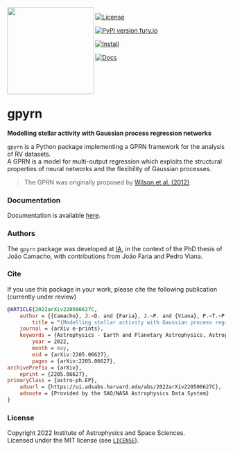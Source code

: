 <a href="https://iastro-pt.github.io/gpyrn/">
    <img align="left" width="200" height="200" src="https://i.imgur.com/8jqfpoz.png"> 
</a>

[![License](https://img.shields.io/badge/license-MIT-blue.svg)](https://github.com/iastro-pt/gpyrn/blob/master/LICENSE)

[![PyPI version fury.io](https://badge.fury.io/py/gpyrn.svg)](https://pypi.org/project/gpyrn/)

[![Install](https://github.com/iastro-pt/gpyrn/actions/workflows/install.yml/badge.svg)](https://github.com/iastro-pt/gpyrn/actions/workflows/install.yml)

[![Docs](https://github.com/iastro-pt/gpyrn/actions/workflows/docs.yml/badge.svg)](https://github.com/iastro-pt/gpyrn/actions/workflows/docs.yml)


<br>
<br>
<br>

# gpyrn


**Modelling stellar activity with Gaussian process regression networks**

`gpyrn` is a Python package implementing a GPRN framework for the analysis of RV
datasets.  
A GPRN is a model for multi-output regression which exploits the
structural properties of neural networks and the flexibility of Gaussian
processes.

> The GPRN was originally proposed by 
  [Wilson et al. (2012)](https://icml.cc/2012/papers/329.pdf).


### Documentation

Documentation is available [here](https://iastro-pt.github.io/gpyrn).

### Authors

The `gpyrn` package was developed at [IA](https://www.iastro.pt), in the context
of the PhD thesis of João Camacho, with contributions from João Faria and
Pedro Viana.

### Cite

If you use this package in your work, please cite the following publication
(currently under review)

```bibtex
@ARTICLE{2022arXiv220506627C,
    author = {{Camacho}, J.~D. and {Faria}, J.~P. and {Viana}, P.~T.~P.},
        title = "{Modelling stellar activity with Gaussian process regression networks}",
    journal = {arXiv e-prints},
    keywords = {Astrophysics - Earth and Planetary Astrophysics, Astrophysics - Solar and Stellar Astrophysics},
        year = 2022,
        month = may,
        eid = {arXiv:2205.06627},
        pages = {arXiv:2205.06627},
archivePrefix = {arXiv},
    eprint = {2205.06627},
primaryClass = {astro-ph.EP},
    adsurl = {https://ui.adsabs.harvard.edu/abs/2022arXiv220506627C},
    adsnote = {Provided by the SAO/NASA Astrophysics Data System}
}
```


### License

Copyright 2022 Institute of Astrophysics and Space Sciences.  
Licensed under the MIT license (see [`LICENSE`](https://github.com/iastro-pt/gpyrn/blob/main/LICENSE)).
